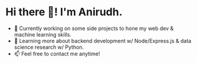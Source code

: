 # Hi there 👋! I'm Anirudh.

- 🔭 Currently working on some side projects to hone my web dev & machine learning skills.
- 🌱 Learning more about backend development w/ Node/Express.js & data science research w/ Python.
- 📫 Feel free to contact me anytime!
